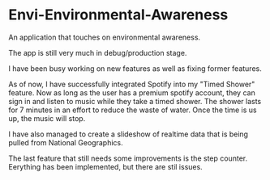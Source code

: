# Envi-Environmental-Awareness
An application that touches on environmental awareness.

The app is still very much in debug/production stage.

I have been busy working on new features as well as fixing former features. 

As of now, I have successfully integrated Spotify into my "Timed Shower" feature. Now as long as the user has a premium spotify account, they can sign in and listen to music while they take a timed shower. The shower lasts for 7 minutes in an effort to reduce the waste of water. Once the time is us up, the music will stop.

I have also managed to create a slideshow of realtime data that is being pulled from National Geographics.

The last feature that still needs some improvements is the step counter. Eerything has been implemented, but there are stil issues.

